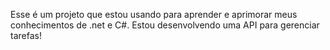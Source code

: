 Esse é um projeto que estou usando para aprender e aprimorar meus conhecimentos de .net e C#.
Estou desenvolvendo uma API para gerenciar tarefas!
